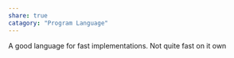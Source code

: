 ```yaml
---
share: true
catagory: "Program Language"
---
```


A good language for fast implementations. Not quite fast on it own